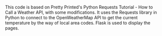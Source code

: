 This code is based on Pretty Printed's Python Requests Tutorial - How to Call a Weather API, with some modifications. It uses the Requests library in Python to connect to the OpenWeatherMap API to get the current temperature by the way of local area codes. Flask is used to display the pages. 